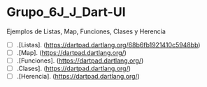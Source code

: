 # Grupo_6J_J_Dart-UI
Ejemplos de Listas, Map, Funciones, Clases y Herencia

 - [ ] .[Listas]. (https://dartpad.dartlang.org/68b6fb1921410c5948bb)
 - [ ] .[Map]. (https://dartpad.dartlang.org/)
 - [ ] .[Funciones]. (https://dartpad.dartlang.org/)
 - [ ] .Clases]. (https://dartpad.dartlang.org/)
 - [ ] .[Herencia]. (https://dartpad.dartlang.org/)
